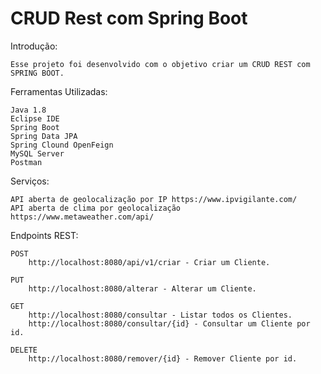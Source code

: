 # CRUD Rest com Spring Boot

Introdução:

    Esse projeto foi desenvolvido com o objetivo criar um CRUD REST com SPRING BOOT. 

Ferramentas Utilizadas:

    Java 1.8
    Eclipse IDE
    Spring Boot
    Spring Data JPA
    Spring Clound OpenFeign
    MySQL Server
    Postman
    
Serviços:
    
    API aberta de geolocalização por IP https://www.ipvigilante.com/
    API aberta de clima por geolocalização https://www.metaweather.com/api/

Endpoints REST:

    POST
        http://localhost:8080/api/v1/criar - Criar um Cliente.
        
    PUT
        http://localhost:8080/alterar - Alterar um Cliente.

    GET
        http://localhost:8080/consultar - Listar todos os Clientes.
        http://localhost:8080/consultar/{id} - Consultar um Cliente por id.
        
    DELETE
        http://localhost:8080/remover/{id} - Remover Cliente por id.
